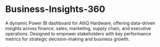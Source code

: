 # Business-Insights-360
A dynamic Power BI dashboard for AtliQ Hardware, offering data-driven insights across finance, sales, marketing, supply chain, and executive operations. Designed to empower stakeholders with key performance metrics for strategic decision-making and business growth.
